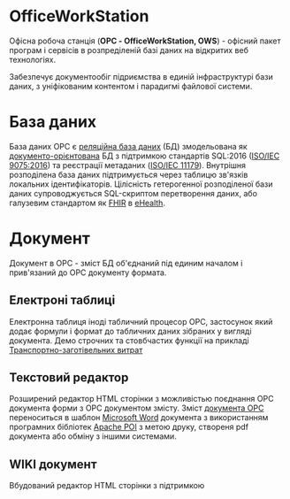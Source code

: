 # OfficeWorkStation
Офісна робоча станція (**ОРС - OfficeWorkStation, OWS**) - офісний пакет програм і сервісів в розпреділеній базі даних на відкритих веб технологіях.

Забезпечує документообіг підриємства в единій інфраструктурі бази даних, з уніфікованим контентом і парадигмі файлової системи.  

# База даних
База даних ОРС є [реляційна база даних](https://uk.wikipedia.org/wiki/Реляційна_база_даних) (БД) змодельована як [документо-орієнтована](https://uk.wikipedia.org/wiki/Документо-орієнтована_система_керування_базами_даних) БД з підтримкою стандартів SQL:2016 ([ISO/IEC 9075:2016](https://uk.wikipedia.org/wiki/SQL:2016)) та реєстрації метаданих ([ISO/IEC 11179](https://en.wikipedia.org/wiki/ISO/IEC_11179)). Внутрішня розподілена база даних підтримується через таблицю зв'язків локальних ідентифікаторів. Цілісність гетерогенної розподіленої бази даних супроводжується SQL-скриптом перетворення даних, або галузевим стандартом як [FHIR](https://en.wikipedia.org/wiki/Fast_Healthcare_Interoperability_Resources) в [eHealth](https://en.wikipedia.org/wiki/EHealth).

# Документ
Документ в ОРС - зміст БД об'єднаний під единим началом і прив'язаний до ОРС документу формата.

## Електроні таблиці
Електронна таблиця іноді табличний процесор ОРС, застосунок який додає формули і формат до табличних даних зібраних у вигляді документа.
Демо строчних та стовбчастих функції на прикладі [Транспортно-заготівельних витрат](http://jast002.algoritmed.com/f/c/11/eh004.html?doc2doc=369426,369343&views=doc)

## Текстовий редактор
Розширений редактор HTML сторінки з можливістью поєднання ОРС документа форми з ОРС документом змісту.
Зміст [документа ОРС](https://github.com/am-tasclin/officeworkstation/blob/master/README.md#документ) переноситься в шаблон [Microsoft Word](https://uk.wikipedia.org/wiki/Microsoft_Word) документа з використанням програмних бібліотек [Apache POI](https://en.wikipedia.org/wiki/Apache_POI) з метою друку, створеня pdf документа або обміну з іншими системами.

## WIKI документ
Вбудований редактор HTML сторінки з підтримкою 
